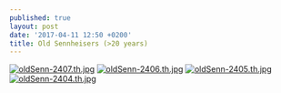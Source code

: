 ```yaml
---
published: true
layout: post
date: '2017-04-11 12:50 +0200'
title: Old Sennheisers (>20 years)
---
```

[![oldSenn-2407.th.jpg](https://cdn.scrot.moe/images/2017/04/11/oldSenn-2407.th.jpg)](https://cdn.scrot.moe/images/2017/04/11/oldSenn-2407.jpg) [![oldSenn-2406.th.jpg](https://cdn.scrot.moe/images/2017/04/11/oldSenn-2406.th.jpg)](https://cdn.scrot.moe/images/2017/04/11/oldSenn-2406.jpg) [![oldSenn-2405.th.jpg](https://cdn.scrot.moe/images/2017/04/11/oldSenn-2405.th.jpg)](https://cdn.scrot.moe/images/2017/04/11/oldSenn-2405.jpg) [![oldSenn-2404.th.jpg](https://cdn.scrot.moe/images/2017/04/11/oldSenn-2404.th.jpg)](https://cdn.scrot.moe/images/2017/04/11/oldSenn-2404.jpg)
